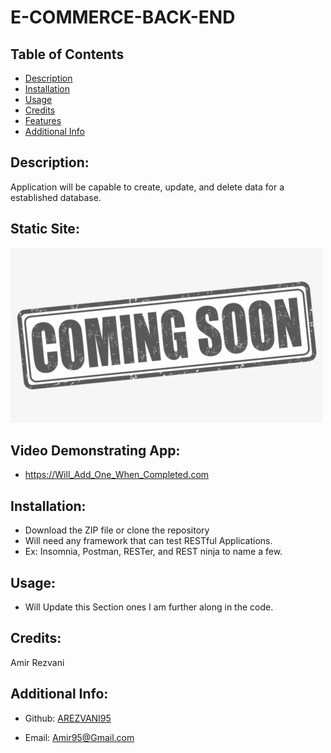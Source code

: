 # E-COMMERCE-BACK-END  

## Table of Contents

- [Description](#description)
- [Installation](#installation)
- [Usage](#usage)
- [Credits](#Credits)
- [Features](#features)
- [Additional Info](#additional-info)

## Description:
Application will be capable to create, update, and delete data for a established database.

## Static Site:
![Displaying-Code](img/Coming_soon.png)

## Video Demonstrating App:
- https://Will_Add_One_When_Completed.com

## Installation:
- Download the ZIP file or clone the repository
- Will need any framework that can test RESTful Applications.
- Ex: Insomnia, Postman, RESTer, and REST ninja to name a few.

## Usage:
- Will Update this Section ones I am further along in the code.

## Credits:
Amir Rezvani

## Additional Info:

- Github: [AREZVANI95](https://github.com/AREZVANI95)

- Email: Amir95@Gmail.com
